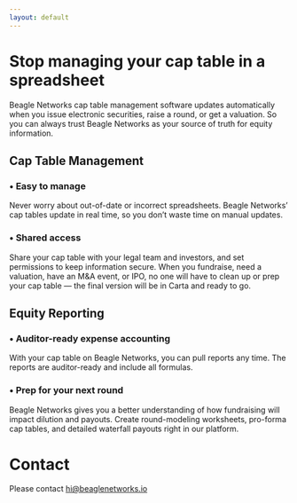 ```yaml
---
layout: default
---
```


# Stop managing your cap table in a spreadsheet

Beagle Networks cap table management software updates automatically when you issue electronic securities, raise a round, or get a valuation. So you can always trust Beagle Networks as your source of truth for equity information.

## Cap Table Management

### &#8226; Easy to manage

Never worry about out-of-date or incorrect spreadsheets. Beagle Networks’ cap tables update in real time, so you don’t waste time on manual updates.

### &#8226; Shared access

Share your cap table with your legal team and investors, and set permissions to keep information secure. When you fundraise, need a valuation, have an M&A event, or IPO, no one will have to clean up or prep your cap table — the final version will be in Carta and ready to go.

## Equity Reporting

### &#8226; Auditor-ready expense accounting

With your cap table on Beagle Networks, you can pull reports any time. The reports are auditor-ready and include all formulas.

### &#8226; Prep for your next round

Beagle Networks gives you a better understanding of how fundraising will impact dilution and payouts. Create round-modeling worksheets, pro-forma cap tables, and detailed waterfall payouts right in our platform.

# Contact

Please contact [hi@beaglenetworks.io](mailto:hi@beaglenetworks.io)
